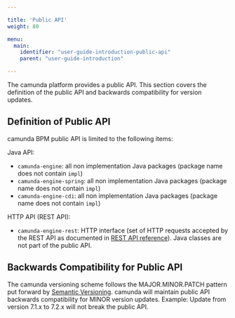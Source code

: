 ```yaml
---

title: 'Public API'
weight: 80

menu:
  main:
    identifier: "user-guide-introduction-public-api"
    parent: "user-guide-introduction"

---
```


The camunda platform provides a public API. This section covers the definition of the public API and backwards compatibility for version updates.

## Definition of Public API

camunda BPM public API is limited to the following items:

Java API:

- `camunda-engine`: all non implementation Java packages (package name does not contain `impl`)
- `camunda-engine-spring`: all non implementation Java packages (package name does not contain `impl`)
- `camunda-engine-cdi`: all non implementation Java packages (package name does not contain `impl`)

HTTP API (REST API):

- `camunda-engine-rest`: HTTP interface (set of HTTP requests accepted by the REST API as documented in [REST API reference](ref:/api-references/rest/)). Java classes are not part of the public API.


## Backwards Compatibility for Public API

The camunda versioning scheme follows the MAJOR.MINOR.PATCH pattern put forward by [Semantic Versioning](http://semver.org/). camunda will maintain public API backwards compatibility
for MINOR version updates. Example: Update from version 7.1.x to 7.2.x will not break the public API.
